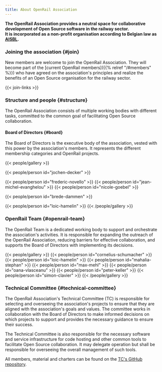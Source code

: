 ```yaml
---
title: About OpenRail Association
---
```


**The OpenRail Association provides a neutral space for collaborative development of Open Source software in the railway sector.\
It is incorporated as a non-profit organisation according to Belgian law as [AISBL](https://fpa.freecad.org/handbook/corporate/AISBL/rationale.html).**

### Joining the association {#join}

New members are welcome to join the OpenRail Association. They will become part of the [current OpenRail members]({{% relref "/#members" %}}) who have agreed on the association's principles and realize the benefits of an Open Source organisation for the railway sector.

{{< join-links >}}

### Structure and people {#structure}

The OpenRail Association consists of multiple working bodies with different tasks, committed to the common goal of facilitating Open Source collaboration.

#### Board of Directors {#board}

The Board of Directors is the executive body of the association, vested with this power by the association's members. It represents the different membership categories and OpenRail projects.

{{< people/gallery >}}
  <!-- BoD Chair -->
  {{< people/person id="jochen-decker" >}}
  <!-- BoD Vice-Chair(s) -->
  {{< people/person id="frederic-novello" >}}
  {{< people/person id="jean-michel-evanghelou" >}}
  {{< people/person id="nicole-goebel" >}}
  <!-- BoD further members -->
  {{< people/person id="brede-dammen" >}}
  <!-- TC Chair -->
  {{< people/person id="loic-hamelin" >}}
{{< /people/gallery >}}

### OpenRail Team {#openrail-team}

The OpenRail Team is a dedicated working body to support and orchestrate the association's activities. It is responsible for expanding the outreach of the OpenRail Association, reducing barriers for effective collaboration, and supports the Board of Directors with implementing its decisions.

{{< people/gallery >}}
  {{< people/person id="cornelius-schumacher" >}}
  {{< people/person id="loic-hamelin" >}}
  {{< people/person id="mahalia-stephan" >}}
  {{< people/person id="max-mehl" >}}
  {{< people/person id="oana-vlasceanu" >}}
  {{< people/person id="peter-keller" >}}
  {{< people/person id="simon-clavier" >}}
{{< /people/gallery >}}

### Technical Committee {#technical-committee}

The OpenRail Association's Technical Committee (TC) is responsible for selecting and overseeing the association's projects to ensure that they are aligned with the association's goals and values. The committee works in collaboration with the Board of Directors to make informed decisions on which projects to support and provides the necessary guidance to ensure their success.

The Technical Committee is also responsible for the necessary software and service infrastructure for code hosting and other common tools to facilitate Open Source collaboration. It may delegate operation but shall be responsible for overseeing the overall management of such tools.

All members, material and charters can be found on the [TC's GitHub repository](https://github.com/OpenRailAssociation/technical-committee).

